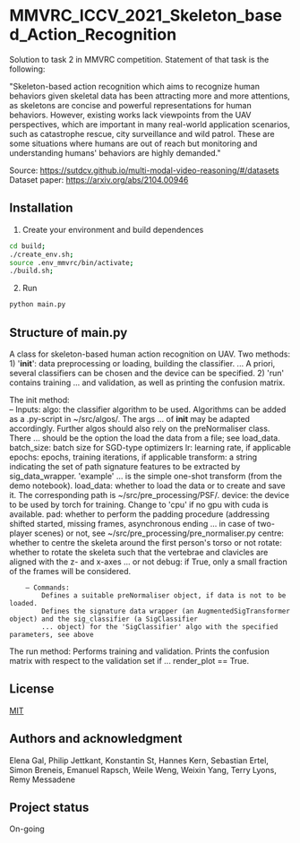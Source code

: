 # MMVRC_ICCV_2021_Skeleton_based_Action_Recognition

Solution to task 2 in MMVRC competition. Statement of that task is the following:

"Skeleton-based action recognition which aims to recognize human behaviors given skeletal data has been attracting more and more attentions, as skeletons are concise and powerful representations for human behaviors. However, existing works lack viewpoints from the UAV perspectives, which are important in many real-world application scenarios, such as catastrophe rescue, city surveillance and wild patrol. These are some situations where humans are out of reach but monitoring and understanding humans' behaviors are highly demanded."


Source: https://sutdcv.github.io/multi-modal-video-reasoning/#/datasets
Dataset paper: https://arxiv.org/abs/2104.00946


## Installation

1. Create your environment and build dependences
```bash
cd build;
./create_env.sh;
source .env_mmvrc/bin/activate;
./build.sh;
```
2. Run
```python
python main.py
```

## Structure of main.py

A class for skeleton-based human action recognition on UAV.
        Two methods: 1) '__init__': data preprocessing or loading, building the classifier. 
        ... A priori, several classifiers can be chosen and the device can be specified. 2) 'run' contains training
        ... and validation, as well as printing the confusion matrix.

The init method:    
        – Inputs:
            algo: the classifier algorithm to be used. Algorithms can be added as a .py-script in ~/src/algos/. The args
            ... of __init__ may be adapted accordingly. Further algos should also rely on the preNormaliser class. There
            ... should be the option the load the data from a file; see load_data.
            batch_size: batch size for SGD-type optimizers
            lr: learning rate, if applicable
            epochs: epochs, training iterations, if applicable
            transform: a string indicating the set of path signature features to be extracted by sig_data_wrapper. 'example'
            ... is the simple one-shot transform (from the demo notebook).
            load_data: whether to load the data or to create and save it. The corresponding path is ~/src/pre_processing/PSF/.
            device: the device to be used by torch for training. Change to 'cpu' if no gpu with cuda is available.
            pad: whether to perform the padding procedure (addressing shifted started, missing frames, asynchronous ending
            ... in case of two-player scenes) or not, see ~/src/pre_processing/pre_normaliser.py
            centre: whether to centre the skeleta around the first person's torso or not
            rotate: whether to rotate the skeleta such that the vertebrae and clavicles are aligned with the z- and x-axes
            ... or not
            debug: if True, only a small fraction of the frames will be considered.
            
        – Commands:
            Defines a suitable preNormaliser object, if data is not to be loaded.
            Defines the signature data wrapper (an AugmentedSigTransformer object) and the sig_classifier (a SigClassifier
            ... object) for the 'SigClassifier' algo with the specified parameters, see above
            
The run method:
        Performs training and validation. Prints the confusion matrix with respect to the validation set if 
            ... render_plot == True.

## License
[MIT](https://choosealicense.com/licenses/mit/)


## Authors and acknowledgment
Elena Gal, Philip Jettkant, Konstantin St, Hannes Kern, Sebastian Ertel, Simon Breneis, Emanuel Rapsch, Weile Weng, Weixin Yang, Terry Lyons, Remy Messadene

## Project status
On-going
